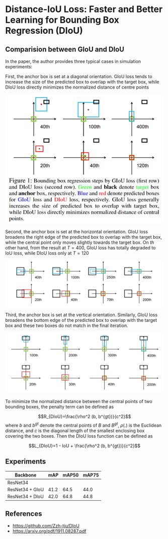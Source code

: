 # Distance-IoU Loss: Faster and Better Learning for Bounding Box Regression (DIoU)

## Comparision between GIoU and DIoU

In the paper, the author provides three typical cases in simulation experiments:

First, the anchor box is set at a diagonal orientation. GIoU loss tends to increase the size of the predicted box to overlap with the target box, while DIoU loss directly minimizes the normalized distance of centre points

<p align='center'>
    <img src='images/comparision_diag.jpg'>
</p>

Second, the anchor box is set at the horizontal orientation. GIoU loss broadens the right edge of the predicted box to overlap with the target box, while the central point only moves slightly towards the target box. On $th$ other hand, from the result at $T=400$, GIoU loss has totally degraded to IoU loss, while DIoU loss only at $T=120$

<p align='center'>
    <img src='images/comparision_horizontal.jpg'>
</p>

Third, the anchor box is set at the vertical orientation. Similarly, GIoU loss broadens the bottom edge of the predicted box to overlap with the target box and these two boxes do not match in the final iteration.

<p align='center'>
    <img src='images/comparision_vertical.jpg'>
</p>

To minimize the normalized distance between the central points of two bounding boxes, the penalty term can be defined as 

$$R_{DIoU}=\frac{\rho^2 (b, b^{gt})}{c^2}$$
where $b$ and $b^{gt}$ denote the central points of $B$ and $B^{gt}$, $\rho(.)$ is the Euclidean distance, and $c$ is the diagonal length of the smallest enclosing box covering the two boxes. Then the DIoU loss function can be defined as

$$L_{DIoU}=1 - IoU + \frac{\rho^2 (b, b^{gt})}{c^2}$$


## Experiments

|Backbone|mAP|mAP50|mAP75|
|--|--|--|--|
|ResNet34||||
| ResNet34 + GIoU| 41.2| 64.5 | 44.0 | 
| ResNet34 + DIoU| 42.0| 64.8 | 44.8 |

## References
+ https://github.com/Zzh-tju/DIoU
+ https://arxiv.org/pdf/1911.08287.pdf
